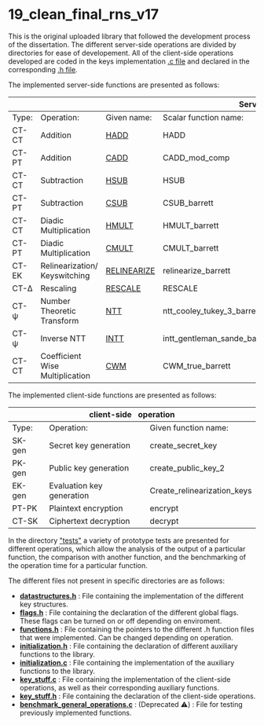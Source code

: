 # 19_clean_final_rns_v17
  This is the original uploaded library that followed the development process of the dissertation. The different server-side operations are divided by directories for ease of developement. All of the client-side operations developed are coded in the keys implementation <a href=key_stuff.c>.c file</a> and declared in the corresponding <a href=key_stuff.h>.h file</a>. 

The implemented server-side functions are presented as follows:
<table class="tg">
<thead>
  <tr>
    <th class="tg-c3ow" colspan="5">Server side operations</th>
  </tr>
</thead>
<tbody>
  <tr>
    <td class="tg-0pky">Type:</td>
    <td class="tg-0pky">Operation:</td>
    <td class="tg-0pky">Given name:</td>
    <td class="tg-0pky">Scalar function name:</td>
    <td class="tg-0pky">Vector function name:</td>
  </tr>
  <tr>
    <td class="tg-0pky">CT-CT</td>
    <td class="tg-0pky">Addition</td>
    <td class="tg-0pky"><a href="HADD">HADD </a></td>
    <td class="tg-0pky">HADD</td>
    <td class="tg-0pky">HADD_naive_vect</td>
  </tr>
  <tr>
    <td class="tg-0pky">CT-PT</td>
    <td class="tg-0pky">Addition</td>
    <td class="tg-0pky"><a href="CADD">CADD </a></td>
    <td class="tg-0pky">CADD_mod_comp</td>
    <td class="tg-0pky">CADD_barrett_vect</td>
  </tr>
  <tr>
    <td class="tg-0pky">CT-CT</td>
    <td class="tg-0pky">Subtraction</td>
    <td class="tg-0pky"><a href="HSUB">HSUB </a></td>
    <td class="tg-0pky">HSUB</td>
    <td class="tg-0pky">HSUB_naive_vect</td>
  </tr>
  <tr>
    <td class="tg-0pky">CT-PT</td>
    <td class="tg-0pky">Subtraction</td>
    <td class="tg-0pky"><a href="CSUB">CSUB </a></td>
    <td class="tg-0pky">CSUB_barrett</td>
    <td class="tg-0pky">CSUB_barrett_vect</td>
  </tr>
  <tr>
    <td class="tg-0pky">CT-CT</td>
    <td class="tg-0pky">Diadic Multiplication</td>
    <td class="tg-0pky"><a href="HMULT">HMULT </a></td>
    <td class="tg-0pky">HMULT_barrett</td>
    <td class="tg-0pky">HMULT_barrett_vect</td>
  </tr>
  <tr>
    <td class="tg-0pky">CT-PT</td>
    <td class="tg-0pky">Diadic Multiplication</td>
    <td class="tg-0pky"><a href="CMULT">CMULT </a></td>
    <td class="tg-0pky">CMULT_barrett</td>
    <td class="tg-0pky">CMULT_barrett_vect</td>
  </tr>
  <tr>
    <td class="tg-0pky">CT-EK</td>
    <td class="tg-0pky">Relinearization/ Keyswitching</td>
    <td class="tg-0pky"><a href="RELINEARIZE">RELINEARIZE </a></td>
    <td class="tg-0pky">relinearize_barrett</td>
    <td class="tg-0pky">relinearize_barrett_vect</td>
  </tr>
  <tr>
    <td class="tg-0pky">CT-∆</td>
    <td class="tg-0pky">Rescaling</td>
    <td class="tg-0pky"><a href="RESCALE">RESCALE </a></td>
    <td class="tg-0pky">RESCALE</td>
    <td class="tg-0pky">RESCALE_vect</td>
  </tr>
  <tr>
    <td class="tg-0pky">CT-ψ</td>
    <td class="tg-0pky">Number Theoretic Transform</td>
    <td class="tg-0pky"><a href="NTT">NTT </a></td>
    <td class="tg-0pky">ntt_cooley_tukey_3_barrett_no_times</td>
    <td class="tg-0pky">ntt_cooley_tukey_vectorial_masks_correct_3_barrett_no_times_taux</td>
  </tr>
  <tr>
    <td class="tg-0pky">CT-ψ</td>
    <td class="tg-0pky">Inverse NTT</td>
    <td class="tg-0pky"><a href="NTT">INTT </a></td>
    <td class="tg-0pky">intt_gentleman_sande_barrett</td>
    <td class="tg-0pky">intt_gentleman_sande_vectorial_barrett</td>
  </tr>
  <tr>
    <td class="tg-0pky">CT-CT</td>
    <td class="tg-0pky">Coefficient Wise Multiplication</td>
    <td class="tg-0pky"><a href="CWM">CWM </a></td>
    <td class="tg-0pky">CWM_true_barrett</td>
    <td class="tg-0pky">CWM_true_vectorial_barrett</td>
  </tr>
</tbody>
</table>

The implemented client-side functions are presented as follows:

<table class="tg">
<thead>
  <tr>
    <th class="tg-0lax" colspan="3">client-side&nbsp;&nbsp;&nbsp;operation</th>
  </tr>
</thead>
<tbody>
  <tr>
    <td class="tg-0lax">Type:</td>
    <td class="tg-0lax">Operation:</td>
    <td class="tg-0lax">Given function name:</td>
  </tr>
  <tr>
    <td class="tg-0lax">SK-gen</td>
    <td class="tg-0lax">Secret key generation</td>
    <td class="tg-0lax">create_secret_key</td>
  </tr>
  <tr>
    <td class="tg-0lax">PK-gen</td>
    <td class="tg-0lax">Public key generation</td>
    <td class="tg-0lax">create_public_key_2</td>
  </tr>
  <tr>
    <td class="tg-0lax">EK-gen</td>
    <td class="tg-0lax">Evaluation key generation</td>
    <td class="tg-0lax">Create_relinearization_keys</td>
  </tr>
  <tr>
    <td class="tg-0lax">PT-PK</td>
    <td class="tg-0lax">Plaintext encryption</td>
    <td class="tg-0lax">encrypt</td>
  </tr>
  <tr>
    <td class="tg-0lax">CT-SK</td>
    <td class="tg-0lax">Ciphertext decryption</td>
    <td class="tg-0lax">decrypt</td>
  </tr>
</tbody>
</table>

In the directory <a href=tests>"tests"</a> a variety of prototype tests are presented for different operations, which allow the analysis of the output of a particular function, the comparison with another function, and the benchmarking of the operation time for a particular function.

The different files not present in specific directories are as follows:
+ <strong><a href=datastructures.h>datastructures.h</a></strong> : File containing the implementation of the different key structures.
+ <strong><a href=flags.h>flags.h</a></strong> : File containing the declaration of the different global flags. These flags can be turned on or off depending on enviroment.
+ <strong><a href=functions.h>functions.h</a></strong> : File containing the pointers to the different .h function files that were implemented. Can be changed depending on operation.
+  <strong><a href=initialization.h>initialization.h</a></strong> : File containing the declaration of different auxiliary functions to the library.
+  <strong><a href=initialization.c>initialization.c</a></strong> : File containing the implementation of the auxiliary functions to the library.
+  <strong><a href=key_stuff.c>key_stuff.c</a></strong> : File containing the implementation of the client-side operations, as well as their corresponding auxiliary functions.
+  <strong><a href=key_stuff.h>key_stuff.h</a></strong> : File containing the declaration of the client-side operations.
+ <strong><a href=benchmark_general_operations.c>benchmark_general_operations.c</a></strong> : (Deprecated ⚠️) : File for testing previously implemented functions.



